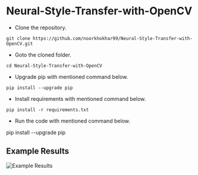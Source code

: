 # Neural-Style-Transfer-with-OpenCV



- Clone the repository.
```
git clone https://github.com/noorkhokhar99/Neural-Style-Transfer-with-OpenCV.git
```
- Goto the cloned folder.
```
cd Neural-Style-Transfer-with-OpenCV

```
- Upgrade pip with mentioned command below.
```
pip install --upgrade pip
```
- Install requirements with mentioned command below.
```
pip install -r requirements.txt
```
- Run the code with mentioned command below.

pip install --upgrade pip


## Example Results
![Example Results](https://github.com/noorkhokhar99/Neural-Style-Transfer-with-OpenCV/blob/main/Screen%20Shot%202022-12-10%20at%2011.59.57%20am.png)

